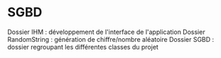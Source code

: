 # SGBD
Dossier IHM : développement de l'interface de l'application
Dossier RandomString : génération de chiffre/nombre aléatoire 
Dossier SGBD : dossier regroupant les différentes classes du projet
